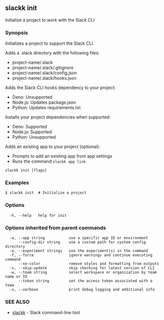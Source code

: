 ## slackk init

Initialize a project to work with the Slack CLI

### Synopsis

Initializes a project to support the Slack CLI.

Adds a .slack directory with the following files:
- project-name/.slack
- project-name/.slack/.gitignore
- project-name/.slack/config.json
- project-name/.slack/hooks.json

Adds the Slack CLI hooks dependency to your project:
- Deno:    Unsupported
- Node.js: Updates package.json
- Python:  Updates requirements.txt

Installs your project dependencies when supported:
- Deno:    Supported
- Node.js: Supported
- Python:  Unsupported

Adds an existing app to your project (optional):
- Prompts to add an existing app from app settings
- Runs the command `slackk app link`

```
slackk init [flags]
```

### Examples

```
$ slackk init  # Initialize a project
```

### Options

```
  -h, --help   help for init
```

### Options inherited from parent commands

```
  -a, --app string           use a specific app ID or environment
      --config-dir string    use a custom path for system config directory
  -e, --experiment strings   use the experiment(s) in the command
  -f, --force                ignore warnings and continue executing command
      --no-color             remove styles and formatting from outputs
  -s, --skip-update          skip checking for latest version of CLI
  -w, --team string          select workspace or organization by team name or ID
      --token string         set the access token associated with a team
  -v, --verbose              print debug logging and additional info
```

### SEE ALSO

* [slackk](slackk.md)	 - Slack command-line tool

